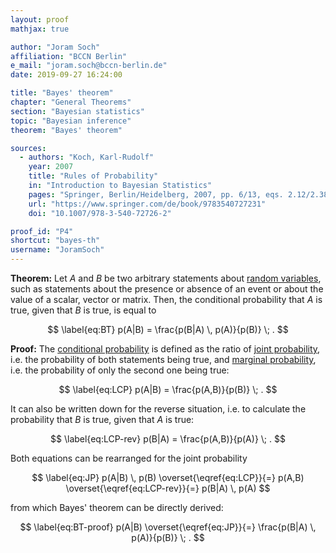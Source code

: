 ```yaml
---
layout: proof
mathjax: true

author: "Joram Soch"
affiliation: "BCCN Berlin"
e_mail: "joram.soch@bccn-berlin.de"
date: 2019-09-27 16:24:00

title: "Bayes' theorem"
chapter: "General Theorems"
section: "Bayesian statistics"
topic: "Bayesian inference"
theorem: "Bayes' theorem"

sources:
  - authors: "Koch, Karl-Rudolf"
    year: 2007
    title: "Rules of Probability"
    in: "Introduction to Bayesian Statistics"
    pages: "Springer, Berlin/Heidelberg, 2007, pp. 6/13, eqs. 2.12/2.38"
    url: "https://www.springer.com/de/book/9783540727231"
    doi: "10.1007/978-3-540-72726-2"

proof_id: "P4"
shortcut: "bayes-th"
username: "JoramSoch"
---
```



**Theorem:** Let $A$ and $B$ be two arbitrary statements about [random variables](/D/rvar), such as statements about the presence or absence of an event or about the value of a scalar, vector or matrix. Then, the conditional probability that $A$ is true, given that $B$ is true, is equal to

$$ \label{eq:BT}
p(A|B) = \frac{p(B|A) \, p(A)}{p(B)} \; .
$$


**Proof:** The [conditional probability](/D/prob-cond) is defined as the ratio of [joint probability](/D/prob-joint), i.e. the probability of both statements being true, and [marginal probability](/D/prob-marg), i.e. the probability of only the second one being true:

$$ \label{eq:LCP}
p(A|B) = \frac{p(A,B)}{p(B)} \; .
$$

It can also be written down for the reverse situation, i.e. to calculate the probability that $B$ is true, given that $A$ is true:

$$ \label{eq:LCP-rev}
p(B|A) = \frac{p(A,B)}{p(A)} \; .
$$

Both equations can be rearranged for the joint probability

$$ \label{eq:JP}
p(A|B) \, p(B) \overset{\eqref{eq:LCP}}{=} p(A,B) \overset{\eqref{eq:LCP-rev}}{=} p(B|A) \, p(A)
$$

from which Bayes' theorem can be directly derived:

$$ \label{eq:BT-proof}
p(A|B) \overset{\eqref{eq:JP}}{=} \frac{p(B|A) \, p(A)}{p(B)} \; .
$$